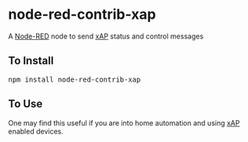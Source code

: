 # node-red-contrib-xap

A [Node-RED](http://nodered.org) node to send [xAP](http://www.dbzoo.com/livebox/xap_getting_started) status and control messages

## To Install

<pre>
npm install node-red-contrib-xap
</pre>

## To Use

One may find this useful if you are into home automation and using [xAP](http://www.dbzoo.com/livebox/xap_getting_started) enabled devices.

